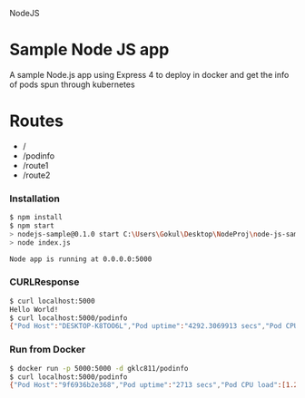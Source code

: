 


NodeJS






# Sample Node JS app
A sample Node.js app using Express 4 to deploy in docker and get the info of pods spun through kubernetes

# Routes
  - / 
  - /podinfo
  - /route1
  - /route2

### Installation

```sh
$ npm install 
$ npm start
> nodejs-sample@0.1.0 start C:\Users\Gokul\Desktop\NodeProj\node-js-sample
> node index.js

Node app is running at 0.0.0.0:5000
```
### CURLResponse

```sh
$ curl localhost:5000
Hello World!
$ curl localhost:5000/podinfo
{"Pod Host":"DESKTOP-K8TOO6L","Pod uptime":"4292.3069913 secs","Pod CPU load":[0,0,0],"Pod Total Memory":"63.92 GB","Pod Free Memory":"56.93 GB"}
```
### Run from Docker

```sh
$ docker run -p 5000:5000 -d gklc811/podinfo
$ curl localhost:5000/podinfo
{"Pod Host":"9f6936b2e368","Pod uptime":"2713 secs","Pod CPU load":[1.24951171875,0.4482421875,0.23583984375],"Pod Total Memory":"7.64 GB","Pod Free Memory":"5.93 GB","Pod CPU Count":4}
```

